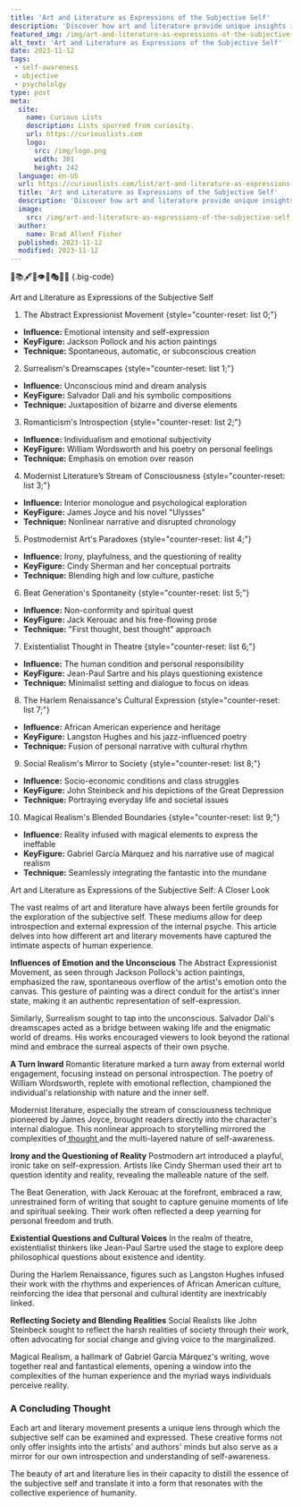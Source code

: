 ```yaml
---
title: 'Art and Literature as Expressions of the Subjective Self'
description: 'Discover how art and literature provide unique insights into the subjective self, offering a curious exploration of personal expression and meaning.'
featured_img: /img/art-and-literature-as-expressions-of-the-subjective-self.webp
alt_text: 'Art and Literature as Expressions of the Subjective Self'
date: 2023-11-12
tags:
 - self-awareness
 - objective
 - psychololgy
type: post
meta:
  site:
    name: Curious Lists
    description: Lists spurred from curiosity.
    url: https://curiouslists.com
    logo:
      src: /img/logo.png
      width: 301
      height: 242
  language: en-US
  url: https://curiouslists.com/list/art-and-literature-as-expressions-of-the-subjective-self
  title: 'Art and Literature as Expressions of the Subjective Self'
  description: 'Discover how art and literature provide unique insights into the subjective self, offering a curious exploration of personal expression and meaning.'
  image:
    src: /img/art-and-literature-as-expressions-of-the-subjective-self.webp
  author:
    name: Brad Allenf Fisher
  published: 2023-11-12
  modified: 2023-11-12
---
```



🎨📚🖋️🤔👁️🧠🎭🌟🎶 {.big-code}

Art and Literature as Expressions of the Subjective Self

1. The Abstract Expressionist Movement {style="counter-reset: list 0;"}
  - **Influence:** Emotional intensity and self-expression
  - **KeyFigure:** Jackson Pollock and his action paintings
  - **Technique:** Spontaneous, automatic, or subconscious creation

2. Surrealism's Dreamscapes {style="counter-reset: list 1;"}
  - **Influence:** Unconscious mind and dream analysis
  - **KeyFigure:** Salvador Dali and his symbolic compositions
  - **Technique:** Juxtaposition of bizarre and diverse elements

3. Romanticism's Introspection {style="counter-reset: list 2;"}
  - **Influence:** Individualism and emotional subjectivity
  - **KeyFigure:** William Wordsworth and his poetry on personal feelings
  - **Technique:** Emphasis on emotion over reason

4. Modernist Literature’s Stream of Consciousness {style="counter-reset: list 3;"}
  - **Influence:** Interior monologue and psychological exploration
  - **KeyFigure:** James Joyce and his novel "Ulysses"
  - **Technique:** Nonlinear narrative and disrupted chronology

5. Postmodernist Art's Paradoxes {style="counter-reset: list 4;"}
  - **Influence:** Irony, playfulness, and the questioning of reality
  - **KeyFigure:** Cindy Sherman and her conceptual portraits
  - **Technique:** Blending high and low culture, pastiche

6. Beat Generation's Spontaneity {style="counter-reset: list 5;"}
  - **Influence:** Non-conformity and spiritual quest
  - **KeyFigure:** Jack Kerouac and his free-flowing prose
  - **Technique:** "First thought, best thought" approach

7. Existentialist Thought in Theatre {style="counter-reset: list 6;"}
  - **Influence:** The human condition and personal responsibility
  - **KeyFigure:** Jean-Paul Sartre and his plays questioning existence
  - **Technique:** Minimalist setting and dialogue to focus on ideas

8. The Harlem Renaissance's Cultural Expression {style="counter-reset: list 7;"}
  - **Influence:** African American experience and heritage
  - **KeyFigure:** Langston Hughes and his jazz-influenced poetry
  - **Technique:** Fusion of personal narrative with cultural rhythm

9. Social Realism's Mirror to Society {style="counter-reset: list 8;"}
  - **Influence:** Socio-economic conditions and class struggles
  - **KeyFigure:** John Steinbeck and his depictions of the Great Depression
  - **Technique:** Portraying everyday life and societal issues

10. Magical Realism's Blended Boundaries {style="counter-reset: list 9;"}
  - **Influence:** Reality infused with magical elements to express the ineffable
  - **KeyFigure:** Gabriel García Márquez and his narrative use of magical realism
  - **Technique:** Seamlessly integrating the fantastic into the mundane


Art and Literature as Expressions of the Subjective Self: A Closer Look

The vast realms of art and literature have always been fertile grounds for the exploration of the subjective self. These mediums allow for deep introspection and external expression of the internal psyche. This article delves into how different art and literary movements have captured the intimate aspects of human experience.

**Influences of Emotion and the Unconscious**
The Abstract Expressionist Movement, as seen through Jackson Pollock's action paintings, emphasized the raw, spontaneous overflow of the artist's emotion onto the canvas. This gesture of painting was a direct conduit for the artist's inner state, making it an authentic representation of self-expression.

Similarly, Surrealism sought to tap into the unconscious. Salvador Dali's dreamscapes acted as a bridge between waking life and the enigmatic world of dreams. His works encouraged viewers to look beyond the rational mind and embrace the surreal aspects of their own psyche.

**A Turn Inward**
Romantic literature marked a turn away from external world engagement, focusing instead on personal introspection. The poetry of William Wordsworth, replete with emotional reflection, championed the individual's relationship with nature and the inner self.

Modernist literature, especially the stream of consciousness technique pioneered by James Joyce, brought readers directly into the character's internal dialogue. This nonlinear approach to storytelling mirrored the complexities of[  thought  ](https://curiouslists.com/list/the-impact-of-technology-on-personal-subjectivity)and the multi-layered nature of self-awareness.

**Irony and the Questioning of Reality**
Postmodern art introduced a playful, ironic take on self-expression. Artists like Cindy Sherman used their art to question identity and reality, revealing the malleable nature of the self.

The Beat Generation, with Jack Kerouac at the forefront, embraced a raw, unrestrained form of writing that sought to capture genuine moments of life and spiritual seeking. Their work often reflected a deep yearning for personal freedom and truth.

**Existential Questions and Cultural Voices**
In the realm of theatre, existentialist thinkers like Jean-Paul Sartre used the stage to explore deep philosophical questions about existence and identity.

During the Harlem Renaissance, figures such as Langston Hughes infused their work with the rhythms and experiences of African American culture, reinforcing the idea that personal and cultural identity are inextricably linked.

**Reflecting Society and Blending Realities**
Social Realists like John Steinbeck sought to reflect the harsh realities of society through their work, often advocating for social change and giving voice to the marginalized.

Magical Realism, a hallmark of Gabriel García Márquez's writing, wove together real and fantastical elements, opening a window into the complexities of the human experience and the myriad ways individuals perceive reality.

### A Concluding Thought
Each art and literary movement presents a unique lens through which the subjective self can be examined and expressed. These creative forms not only offer insights into the artists' and authors' minds but also serve as a mirror for our own introspection and understanding of self-awareness.

The beauty of art and literature lies in their capacity to distill the essence of the subjective self and translate it into a form that resonates with the collective experience of humanity.